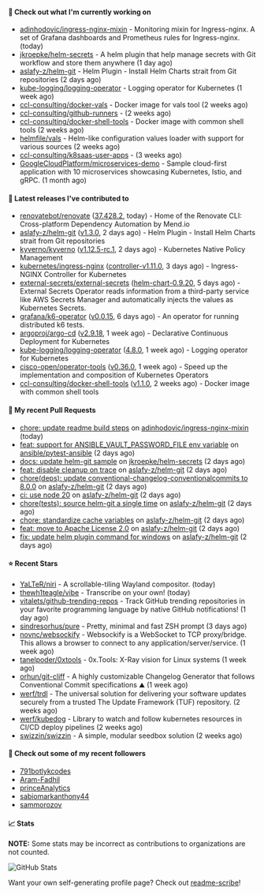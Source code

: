 #### 👷 Check out what I'm currently working on

- [adinhodovic/ingress-nginx-mixin](https://github.com/adinhodovic/ingress-nginx-mixin) - Monitoring mixin for Ingress-nginx. A set of Grafana dashboards and Prometheus rules for Ingress-nginx. (today)
- [jkroepke/helm-secrets](https://github.com/jkroepke/helm-secrets) - A helm plugin that help manage secrets with Git workflow and store them anywhere (1 day ago)
- [aslafy-z/helm-git](https://github.com/aslafy-z/helm-git) - Helm Plugin - Install Helm Charts strait from Git repositories (2 days ago)
- [kube-logging/logging-operator](https://github.com/kube-logging/logging-operator) - Logging operator for Kubernetes (1 week ago)
- [ccl-consulting/docker-vals](https://github.com/ccl-consulting/docker-vals) - Docker image for vals tool (2 weeks ago)
- [ccl-consulting/github-runners](https://github.com/ccl-consulting/github-runners) -  (2 weeks ago)
- [ccl-consulting/docker-shell-tools](https://github.com/ccl-consulting/docker-shell-tools) - Docker image with common shell tools (2 weeks ago)
- [helmfile/vals](https://github.com/helmfile/vals) - Helm-like configuration values loader with support for various sources (2 weeks ago)
- [ccl-consulting/k8saas-user-apps](https://github.com/ccl-consulting/k8saas-user-apps) -  (3 weeks ago)
- [GoogleCloudPlatform/microservices-demo](https://github.com/GoogleCloudPlatform/microservices-demo) - Sample cloud-first application with 10 microservices showcasing Kubernetes, Istio, and gRPC. (1 month ago)

#### 🔭 Latest releases I've contributed to

- [renovatebot/renovate](https://github.com/renovatebot/renovate) ([37.428.2](https://github.com/renovatebot/renovate/releases/tag/37.428.2), today) - Home of the Renovate CLI: Cross-platform Dependency Automation by Mend.io
- [aslafy-z/helm-git](https://github.com/aslafy-z/helm-git) ([v1.3.0](https://github.com/aslafy-z/helm-git/releases/tag/v1.3.0), 2 days ago) - Helm Plugin - Install Helm Charts strait from Git repositories
- [kyverno/kyverno](https://github.com/kyverno/kyverno) ([v1.12.5-rc.1](https://github.com/kyverno/kyverno/releases/tag/v1.12.5-rc.1), 2 days ago) - Kubernetes Native Policy Management
- [kubernetes/ingress-nginx](https://github.com/kubernetes/ingress-nginx) ([controller-v1.11.0](https://github.com/kubernetes/ingress-nginx/releases/tag/controller-v1.11.0), 3 days ago) - Ingress-NGINX Controller for Kubernetes
- [external-secrets/external-secrets](https://github.com/external-secrets/external-secrets) ([helm-chart-0.9.20](https://github.com/external-secrets/external-secrets/releases/tag/helm-chart-0.9.20), 5 days ago) - External Secrets Operator reads information from a third-party service like AWS Secrets Manager and automatically injects the values as Kubernetes Secrets.
- [grafana/k6-operator](https://github.com/grafana/k6-operator) ([v0.0.15](https://github.com/grafana/k6-operator/releases/tag/v0.0.15), 6 days ago) - An operator for running distributed k6 tests.
- [argoproj/argo-cd](https://github.com/argoproj/argo-cd) ([v2.9.18](https://github.com/argoproj/argo-cd/releases/tag/v2.9.18), 1 week ago) - Declarative Continuous Deployment for Kubernetes
- [kube-logging/logging-operator](https://github.com/kube-logging/logging-operator) ([4.8.0](https://github.com/kube-logging/logging-operator/releases/tag/4.8.0), 1 week ago) - Logging operator for Kubernetes
- [cisco-open/operator-tools](https://github.com/cisco-open/operator-tools) ([v0.36.0](https://github.com/cisco-open/operator-tools/releases/tag/v0.36.0), 1 week ago) - Speed up the implementation and composition of Kubernetes Operators
- [ccl-consulting/docker-shell-tools](https://github.com/ccl-consulting/docker-shell-tools) ([v1.1.0](https://github.com/ccl-consulting/docker-shell-tools/releases/tag/v1.1.0), 2 weeks ago) - Docker image with common shell tools

#### 🔨 My recent Pull Requests

- [chore: update readme build steps](https://github.com/adinhodovic/ingress-nginx-mixin/pull/17) on [adinhodovic/ingress-nginx-mixin](https://github.com/adinhodovic/ingress-nginx-mixin) (today)
- [feat: support for ANSIBLE_VAULT_PASSWORD_FILE env variable](https://github.com/ansible/pytest-ansible/pull/358) on [ansible/pytest-ansible](https://github.com/ansible/pytest-ansible) (2 days ago)
- [docs: update helm-git sample](https://github.com/jkroepke/helm-secrets/pull/461) on [jkroepke/helm-secrets](https://github.com/jkroepke/helm-secrets) (2 days ago)
- [feat: disable cleanup on trace](https://github.com/aslafy-z/helm-git/pull/293) on [aslafy-z/helm-git](https://github.com/aslafy-z/helm-git) (2 days ago)
- [chore(deps): update conventional-changelog-conventionalcommits to 8.0.0](https://github.com/aslafy-z/helm-git/pull/291) on [aslafy-z/helm-git](https://github.com/aslafy-z/helm-git) (2 days ago)
- [ci: use node 20](https://github.com/aslafy-z/helm-git/pull/290) on [aslafy-z/helm-git](https://github.com/aslafy-z/helm-git) (2 days ago)
- [chore(tests): source helm-git a single time](https://github.com/aslafy-z/helm-git/pull/289) on [aslafy-z/helm-git](https://github.com/aslafy-z/helm-git) (2 days ago)
- [chore: standardize cache variables](https://github.com/aslafy-z/helm-git/pull/287) on [aslafy-z/helm-git](https://github.com/aslafy-z/helm-git) (2 days ago)
- [feat: move to Apache License 2.0](https://github.com/aslafy-z/helm-git/pull/286) on [aslafy-z/helm-git](https://github.com/aslafy-z/helm-git) (2 days ago)
- [fix: update helm plugin command for windows](https://github.com/aslafy-z/helm-git/pull/285) on [aslafy-z/helm-git](https://github.com/aslafy-z/helm-git) (2 days ago)

#### ⭐ Recent Stars

- [YaLTeR/niri](https://github.com/YaLTeR/niri) - A scrollable-tiling Wayland compositor. (today)
- [thewh1teagle/vibe](https://github.com/thewh1teagle/vibe) - Transcribe on your own! (today)
- [vitalets/github-trending-repos](https://github.com/vitalets/github-trending-repos) - Track GitHub trending repositories in your favorite programming language by native GitHub notifications! (1 day ago)
- [sindresorhus/pure](https://github.com/sindresorhus/pure) - Pretty, minimal and fast ZSH prompt (3 days ago)
- [novnc/websockify](https://github.com/novnc/websockify) - Websockify is a WebSocket to TCP proxy/bridge. This allows a browser to connect  to any application/server/service. (1 week ago)
- [tanelpoder/0xtools](https://github.com/tanelpoder/0xtools) - 0x.Tools: X-Ray vision for Linux systems (1 week ago)
- [orhun/git-cliff](https://github.com/orhun/git-cliff) - A highly customizable Changelog Generator that follows Conventional Commit specifications ⛰️  (1 week ago)
- [werf/trdl](https://github.com/werf/trdl) - The universal solution for delivering your software updates securely from a trusted The Update Framework (TUF) repository. (2 weeks ago)
- [werf/kubedog](https://github.com/werf/kubedog) - Library to watch and follow kubernetes resources in CI/CD deploy pipelines (2 weeks ago)
- [swizzin/swizzin](https://github.com/swizzin/swizzin) - A simple, modular seedbox solution (2 weeks ago)

#### 👯 Check out some of my recent followers

- [791botlykcodes](https://github.com/791botlykcodes)
- [Aram-Fadhil](https://github.com/Aram-Fadhil)
- [princeAnalytics](https://github.com/princeAnalytics)
- [sabiomarkanthony44](https://github.com/sabiomarkanthony44)
- [sammorozov](https://github.com/sammorozov)

#### 📈 Stats

**NOTE:** Some stats may be incorrect as contributions to organizations
are not counted.

![GitHub Stats](https://github-readme-stats.vercel.app/api?username=aslafy-z&count_private=false&theme=tokyonight&show_icons=true)

Want your own self-generating profile page? Check out [readme-scribe](https://github.com/muesli/readme-scribe)!

